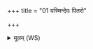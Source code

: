 +++
title = "01 यस्मिन्देवः पितरो"

+++
<details><summary>मूलम् (WS)</summary>

यस्मिन्देवः पितरो मनुष्या अरानाभाविव श्रिताः ।  
अपां त्वा पुष्पं पृच्छामि यत्र तन्मायया हितम ॥ १ ॥
</details>